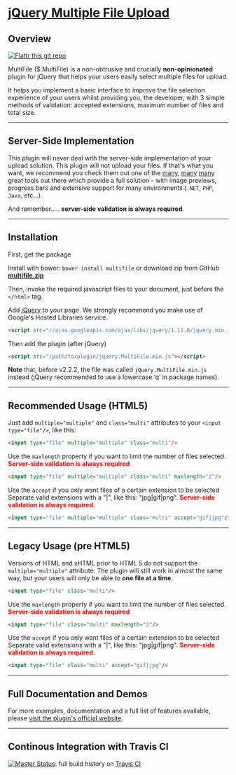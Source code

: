 # [jQuery Multiple File Upload](http://www.fyneworks.com/jquery/multifile/)

## Overview

[![Flattr this git repo](http://api.flattr.com/button/flattr-badge-large.png)](https://flattr.com/submit/auto?user_id=fyneworks&url=https://github.com/fyneworks/multifile&title=Multiple+File+Upload&language=&tags=github&category=software)

MultiFile ($.MultiFile) is a non-obtrusive and crucially **non-opinionated** plugin for jQuery that helps your users easily select multiple files for upload.

It helps you implement a basic interface to improve the file selection experience of your users whilst providing you, the developer, with 3 simple methods of validation: accepted extensions, maximum number of files and total size.

---

## Server-Side Implementation

This plugin will never deal with the server-side implementation of your upload solution. This plugin will not upload your files. If that's what you want, we recommend you check them out one of the
[many](http://www.uploadify.com/),
[many](http://www.plupload.com/)
[many](http://blueimp.github.io/jQuery-File-Upload/") great tools out there which provide a full solution - with image previews, progress bars and extensive support for many environments (`.NET`, `PHP`, `Java`, etc...).

And remember..... **server-side validation is always required**.

---

## Installation

First, get the package

Install with bower: `bower install multifile` or download zip from GitHub <a href="https://github.com/fyneworks/multifile/archive/master.zip"><strong>multifile.zip</strong></a>

Then, invoke the required javascript files to your document, just before the `</html>` tag.

Add [jQuery](https://developers.google.com/speed/libraries/devguide#jquery) to your page. We strongly recommend you make use of Google's Hosted Libraries service.
```html
<script src="//ajax.googleapis.com/ajax/libs/jquery/1.11.0/jquery.min.js"></script>
```

Then add the plugin (after jQuery)
```html
<script src="/path/to/plugin/jquery.MultiFile.min.js"></script>
```

**Note** that, before v2.2.2, the file was called `jQuery.MultiFile.min.js` instead (jQuery recommended to use a lowercase ‘q’ in package names).

---

## Recommended Usage (HTML5)

Just add `multiple="multiple"` and `class="multi"` attributes to your `<input type="file"/>`, like this:

```html
<input type="file" multiple="multiple" class="multi"/>
```

Use the `maxlength` property if you want to limit the number of files selected.
<b style="color:red">Server-side validation is always required</b>
```html
<input type="file" multiple="multiple" class="multi" maxlength="2"/>
```

Use the `accept` if you only want files of a certain extension to be selected Separate valid extensions with a "|", like this: "jpg|gif|png".
<b style="color:red">Server-side validation is always required</b>.
```html
<input type="file" multiple="multiple" class="multi" accept="gif|jpg"/>
```

---

## Legacy Usage (pre HTML5)

Versions of HTML and xHTML prior to HTML 5 do not support the `multiple="multiple"` attribute. The plugin will still work in almost the same way, but your users will only be able to **one file at a time**.

```html
<input type="file" class="multi"/>
```

Use the `maxlength` property if you want to limit the number of files selected.
<b style="color:red">Server-side validation is always required</b>
```html
<input type="file" class="multi" maxlength="2"/>
```

Use the `accept` if you only want files of a certain extension to be selected Separate valid extensions with a "|", like this: "jpg|gif|png".
<b style="color:red">Server-side validation is always required</b>.
```html
<input type="file" class="multi" accept="gif|jpg"/>
```

---

## Full Documentation and Demos

For more examples, documentation and a full list of features available, please [visit the plugin's official website](http://www.fyneworks.com/jquery/multifile/).

---

## Continous Integration with Travis CI

[![Master Status](https://travis-ci.org/fyneworks/multifile.svg?branch=master)](https://travis-ci.org/fyneworks/multifile): full build history on [Travis CI]((https://travis-ci.org/fyneworks/multifile))
